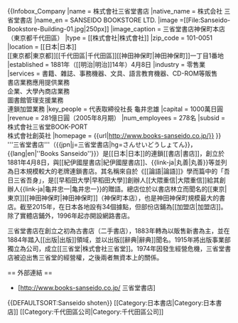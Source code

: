 {{Infobox_Company
|name = 株式會社三省堂書店
|native_name = 株式会社 三省堂書店
|name_en = SANSEIDO BOOKSTORE LTD.
|image =[[File:Sanseido-Bookstore-Building-01.jpg|250px]]
|image_caption = 三省堂書店神保町本店（東京都千代田區）
|type = [[株式會社|株式會社]]
|zip_code = 101-0051
|location = [[日本|日本]]<br/>[[東京都|東京都]][[千代田區|千代田區]][[神田神保町|神田神保町]]一丁目1番地
|established = 1881年（[[明治|明治]]14年）4月8日
|industry = 零售業
|services = 書籍、雜誌、事務機器、文具、語言教育機器、CD-ROM等販售<br />
書店業務應用提供業務<br />
企業、大學內商店業務<br />
圖書館管理支援業務<br />
連鎖加盟業務
|key_people = 代表取締役社長 龜井忠雄
|capital = 1000萬日圓
|revenue = 281億日圓（2005年8月期）
|num_employees = 278名
|subsid = 株式會社三省堂BOOK-PORT<br />株式會社創英社
|homepage = {{url|http://www.books-sanseido.co.jp/}}
}}
'''三省堂書店'''（{{jpn|j=三省堂書店|hg=さんせいどうしょてん}}，{{lang|en|''Books Sanseido''}}）是[[日本|日本]]的連鎖[[書店|書店]]，創立於1881年4月8日，與[[紀伊國屋書店|紀伊國屋書店]]、{{link-ja|丸善|丸善}}等並列為日本規模較大的老牌連鎖書店。其名稱來自於《[[論語|論語]]》學而篇中的「吾日三省吾身」，是[[早稻田大學|早稻田大學]]創辦人[[大隈重信|大隈重信]]給其創辦人{{link-ja|龜井忠一|亀井忠一}}的贈語。總店位於以書店林立而聞名的[[東京|東京]][[神田神保町|神田神保町]]（神保町本店），也是神田神保町規模最大的書店。截至2015年，在日本各地設有34個據點，但部份店鋪為[[加盟店|加盟店]]。除了實體店鋪外，1996年起亦開設網路書店。

三省堂書店在創立之初為古書店（二手書店），1883年轉為以販售新書為主，並在1884年踏入[[出版|出版]]領域，並以出版[[辭典|辭典]]聞名。1915年將出版事業部獨立為公司，成立[[三省堂|株式會社三省堂]]。1974年因發生經營危機，三省堂書店被迫出售三省堂的經營權，之後兩者無資本上的關係。

== 外部連結 ==
* [http://www.books-sanseido.co.jp/ 三省堂書店]

{{DEFAULTSORT:Sanseido shoten}}
[[Category:日本書店|Category:日本書店]]
[[Category:千代田區公司|Category:千代田區公司]]